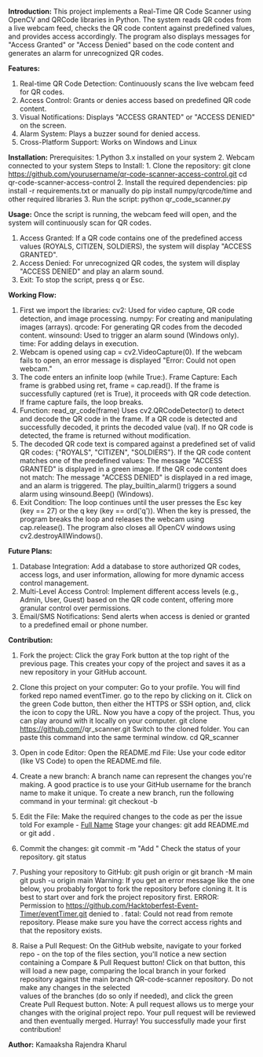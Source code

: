 **Introduction:**
This project implements a Real-Time QR Code Scanner using OpenCV and QRCode libraries in Python. The system reads QR codes from a live webcam feed, checks the QR code content against predefined values, and provides access accordingly. The program also displays messages for "Access Granted" or "Access Denied" based on the code content and generates an alarm for unrecognized QR codes.

**Features:**
  1. Real-time QR Code Detection: Continuously scans the live webcam feed for QR codes.
  2. Access Control: Grants or denies access based on predefined QR code content.
  3. Visual Notifications: Displays "ACCESS GRANTED" or "ACCESS DENIED" on the screen.
  4. Alarm System: Plays a buzzer sound for denied access.
  5. Cross-Platform Support: Works on Windows and Linux

**Installation:**
  Prerequisites:
    1.Python 3.x installed on your system
    2. Webcam connected to your system
  Steps to Install:
    1. Clone the repository: git clone https://github.com/yourusername/qr-code-scanner-access-control.git
                             cd qr-code-scanner-access-control
    2. Install the required dependencies: pip install -r requirements.txt
                                          or manually do pip install numpy/qrcode/time and other required libraries
    3. Run the script: python qr_code_scanner.py

**Usage:**
  Once the script is running, the webcam feed will open, and the system will continuously scan for QR codes.
  1. Access Granted: If a QR code contains one of the predefined access values (ROYALS, CITIZEN, SOLDIERS), the system will display "ACCESS GRANTED".
  2. Access Denied: For unrecognized QR codes, the system will display "ACCESS DENIED" and play an alarm sound.
  3. Exit: To stop the script, press q or Esc.

**Working Flow:**
  1. First we import the libraries:
     cv2: Used for video capture, QR code detection, and image processing.
     numpy: For creating and manipulating images (arrays).
     qrcode: For generating QR codes from the decoded content.
     winsound: Used to trigger an alarm sound (Windows only).
     time: For adding delays in execution.
  2. Webcam is opened using cap = cv2.VideoCapture(0). If the webcam fails to open, an error message is displayed "Error: Could not open webcam."
  3. The code enters an infinite loop (while True:).
     Frame Capture: Each frame is grabbed using ret, frame = cap.read().
     If the frame is successfully captured (ret is True), it proceeds with QR code detection.
     If frame capture fails, the loop breaks.
  4. Function: read_qr_code(frame)
     Uses cv2.QRCodeDetector() to detect and decode the QR code in the frame. If a QR code is detected and successfully decoded, it prints the decoded value (val).
     If no QR code is detected, the frame is returned without modification.
  5. The decoded QR code text is compared against a predefined set of valid QR codes: {"ROYALS", "CITIZEN", "SOLDIERS"}.
     If the QR code content matches one of the predefined values: The message "ACCESS GRANTED" is displayed in a green image.
     If the QR code content does not match: The message "ACCESS DENIED" is displayed in a red image, and an alarm is triggered. The play_builtin_alarm() triggers a sound alarm using winsound.Beep() (Windows).
  6. Exit Condition: The loop continues until the user presses the Esc key (key == 27) or the q key (key == ord('q')). When the key is pressed, the program breaks the loop and releases the webcam using           
     cap.release(). The program also closes all OpenCV windows using cv2.destroyAllWindows().

**Future Plans:**
  1. Database Integration: Add a database to store authorized QR codes, access logs, and user information, allowing for more dynamic access control management.
  2. Multi-Level Access Control: Implement different access levels (e.g., Admin, User, Guest) based on the QR code content, offering more granular control over permissions.
  3. Email/SMS Notifications: Send alerts when access is denied or granted to a predefined email or phone number.

**Contribution:**
  1. Fork the project: Click the gray Fork button at the top right of the previous page. This creates your copy of the project and saves it as a new repository in your GitHub account.
  
  2. Clone this project on your computer: Go to your profile. You will find forked repo named eventTimer. go to the repo by clicking on it.
     Click on the green Code button, then either the HTTPS or SSH option, and, click the icon to copy the URL. Now you have a copy of the project. Thus, you can play around with it locally on your computer.
     git clone https://github.com/<your-github-username>/qr_scanner.git
     Switch to the cloned folder. You can paste this command into the same terminal window.
     cd QR_scanner

  3. Open in code Editor: Open the README.md File: Use your code editor (like VS Code) to open the README.md file.

  4. Create a new branch: A branch name can represent the changes you're making. A good practice is to use your GitHub username for the branch name to make it unique.
   To create a new branch, run the following command in your terminal:
   git checkout -b <name-of-new-branch>

  5. Edit the File: Make the required changes to the code as per the issue told
   For example - [Full Name](https://github.com/your-username)
   Stage your changes:
   git add README.md
   or
   git add .

  7. Commit the changes:
   git commit -m "Add <your-github-username>"
   Check the status of your repository.
   git status
  
  8. Pushing your repository to GitHub:
   git push origin <name-of-your-branch>
   or
   git branch -M main
   git push -u origin main
   Warning: If you get an error message like the one below, you probably forgot to fork the repository before cloning it. It is best to start over and fork the project repository first.
   ERROR: Permission to https://github.com/Hacktoberfest-Event-Timer/eventTimer.git denied to <your-github-username>.
   fatal: Could not read from remote repository.
   Please make sure you have the correct access rights and that the repository exists.

  9. Raise a Pull Request:
   On the GitHub website, navigate to your forked repo - on the top of the files section, you'll notice a new section containing a Compare & Pull Request button!
   Click on that button, this will load a new page, comparing the local branch in your forked repository against the main branch QR-code-scanner repository. Do not make any changes in the selected             
   values of the branches (do so only if needed), and click the green Create Pull Request button. Note: A pull request allows us to merge your changes with the original project repo.
   Your pull request will be reviewed and then eventually merged.
   Hurray! You successfully made your first contribution! 

**Author:**
Kamaaksha Rajendra Kharul
